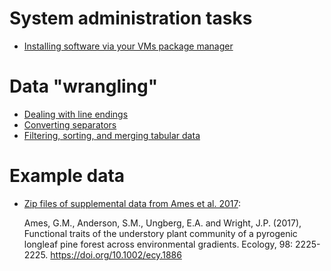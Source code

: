 # System administration tasks

* [Installing software via your VMs package manager](./installing-software.md)

# Data "wrangling"

* [Dealing with line endings](./line-endings.md)
* [Converting separators](./converting-separators.md)
* [Filtering, sorting, and merging tabular data](./merging-tabular-data.md)

# Example data

* [ Zip files of supplemental data from Ames et al. 2017](https://github.com/Bio724/Bio724-Example-Data/raw/main/Ames-etal-2017-ecy1886-sup-0002-datas1.zip):

  Ames, G.M., Anderson, S.M., Ungberg, E.A. and Wright, J.P. (2017), Functional traits of the understory plant community of a pyrogenic longleaf pine forest across environmental gradients. Ecology, 98: 2225-2225. https://doi.org/10.1002/ecy.1886



<!-- # Example pipeline

  * Yeast genome feature files -- tab-delimited files derived from the standard genome annotation GFF files provide by the Saccharomyces Genome Database.

    * [yeast_genome_features_R40-1-1.txt](https://github.com/Bio724/Bio724-Example-Data/raw/main/yeast_genome_features_R40-1-1.txt) -- Genome release R40.1.1 from July 2004
    * [yeast_genome_features_R64-3-1.txt](https://github.com/Bio724/Bio724-Example-Data/raw/main/yeast_genome_features_R64-3-1.txt) -- Genome release 64.3.1 from April 2021

  * [Example analysis: comparing genome annotation 2004 to 2021 using basic Unix tools](./pipeline-example.md) -->